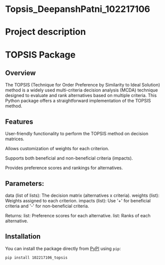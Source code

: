 # Topsis_DeepanshPatni_102217106

# Project description
# TOPSIS Package
## Overview
The TOPSIS (Technique for Order Preference by Similarity to Ideal Solution) method is a widely used multi-criteria decision analysis (MCDA) technique designed to evaluate and rank alternatives based on multiple criteria. This Python package offers a straightforward implementation of the TOPSIS method.

## Features
User-friendly functionality to perform the TOPSIS method on decision matrices.

Allows customization of weights for each criterion.

Supports both beneficial and non-beneficial criteria (impacts).

Provides preference scores and rankings for alternatives.

## Parameters:
data (list of lists): The decision matrix (alternatives x criteria). weights (list): Weights assigned to each criterion. impacts (list): Use '+' for beneficial criteria and '-' for non-beneficial criteria.

Returns: list: Preference scores for each alternative. list: Ranks of each alternative.

## **Installation**

You can install the package directly from [PyPI](https://pypi.org/) using `pip`:

```sh
pip install 102217106_topsis
